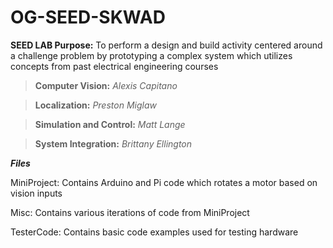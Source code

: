 # OG-SEED-SKWAD

**SEED LAB Purpose:** To perform a design and build activity centered around a challenge problem by prototyping a complex system which utilizes concepts from past electrical engineering courses

> **Computer Vision:** *Alexis Capitano*

> **Localization:** *Preston Miglaw*

> **Simulation and Control:** *Matt Lange*

> **System Integration:** *Brittany Ellington*

***Files***

MiniProject: Contains Arduino and Pi code which rotates a motor based on vision inputs

Misc: Contains various iterations of code from MiniProject

TesterCode: Contains basic code examples used for testing hardware
